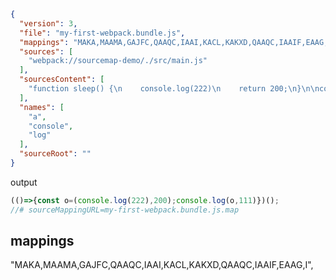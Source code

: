 ```json
{
  "version": 3,
  "file": "my-first-webpack.bundle.js",
  "mappings": "MAKA,MAAMA,GAJFC,QAAQC,IAAI,KACL,KAKXD,QAAQC,IAAIF,EAAG,I",
  "sources": [
    "webpack://sourcemap-demo/./src/main.js"
  ],
  "sourcesContent": [
    "function sleep() {\n    console.log(222)\n    return 200;\n}\n\nconst a = sleep()\n\nconsole.log(a, 111)"
  ],
  "names": [
    "a",
    "console",
    "log"
  ],
  "sourceRoot": ""
}
```

output

```js
(()=>{const o=(console.log(222),200);console.log(o,111)})();
//# sourceMappingURL=my-first-webpack.bundle.js.map
```

## mappings

"MAKA,MAAMA,GAJFC,QAAQC,IAAI,KACL,KAKXD,QAAQC,IAAIF,EAAG,I",